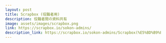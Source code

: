 ```yaml
---
layout: post
title: Scrapbox (役職者用)
description: 役職者間の資料共有
image: assets/images/scrapbox.png
link: https://scrapbox.io/sokon-admins/
description_link: https://scrapbox.io/sokon-admins/Scrapbox(%E5%BD%B9%E8%81%B7%E8%80%85%E7%94%A8)
---
```

